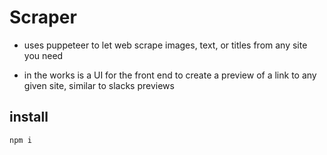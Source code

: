 # Scraper 

- uses puppeteer to let web scrape images, text, or titles from any site you need

- in the works is a UI for the front end to create a preview of a link to any given site, similar to slacks previews

## install

```
npm i
```

